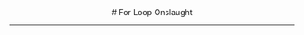 <html>
<link href="https://league-central.github.io/curriculum/style/style.css" rel="stylesheet"/>
<link href="https://fonts.googleapis.com/css?family=Raleway" rel="stylesheet"/>
<link href="onslaught_style.css" rel="stylesheet"/>






<style>
            #questionDiv {
                margin-left:50px;    
            }
            #copyright {
                position: fixed;
                bottom: 0;
                width: 100%;
            }
        
        button {background-color:yellow; border-radius: 5px; font-size: 100%;}        
        
    </style>
<header>
# For Loop Onslaught

<hr/>
</header>
<div id="questionDiv"></div>
<div id="buttonDiv"></div>
<div id="resultsDiv"></div>
<div id="copyright"></div>
</html>